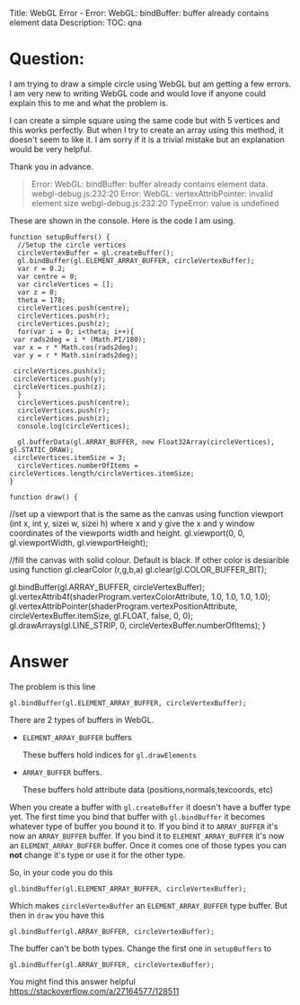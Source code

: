 Title: WebGL Error - Error: WebGL: bindBuffer: buffer already contains element data
Description:
TOC: qna

# Question:

I am trying to draw a simple circle using WebGL but am getting a few errors. I am very new to writing WebGL code and would love if anyone could explain this to me and what the problem is.

I can create a simple square using the same code but with 5 vertices and this works perfectly. But when I try to create an array using this method, it doesn't seem to like it. I am sorry if it is a trivial mistake but an explanation would be very helpful.

Thank you in advance.

> Error: WebGL: bindBuffer: buffer already contains element data.
> webgl-debug.js:232:20 Error: WebGL: vertexAttribPointer: invalid
> element size webgl-debug.js:232:20 TypeError: value is undefined

These are shown in the console. Here is the code I am using.

    function setupBuffers() {
      //Setup the circle vertices
      circleVertexBuffer = gl.createBuffer();
      gl.bindBuffer(gl.ELEMENT_ARRAY_BUFFER, circleVertexBuffer);
      var r = 0.2;
      var centre = 0;
      var circleVertices = [];
      var z = 0;
      theta = 178;
      circleVertices.push(centre);
      circleVertices.push(r);
      circleVertices.push(z);
      for(var i = 0; i<theta; i++){
     var rads2deg = i * (Math.PI/180);
     var x = r * Math.cos(rads2deg);
     var y = r * Math.sin(rads2deg);
    
     circleVertices.push(x);
     circleVertices.push(y);
     circleVertices.push(z);
      }
      circleVertices.push(centre);
      circleVertices.push(r);
      circleVertices.push(z);
      console.log(circleVertices);
    
      gl.bufferData(gl.ARRAY_BUFFER, new Float32Array(circleVertices), gl.STATIC_DRAW);
     circleVertices.itemSize = 3;
      circleVertices.numberOfItems = circleVertices.length/circleVertices.itemSize;
    }

    function draw() {
   //set up a viewport that is the same as the canvas using function viewport  (int x, int y, sizei w, sizei h) where x and y give the x and y window coordinates of the viewports width and height.
   gl.viewport(0, 0, gl.viewportWidth, gl.viewportHeight);

   //fill the canvas with solid colour. Default is black. If other color is desiarible using function gl.clearColor (r,g,b,a)
   gl.clear(gl.COLOR_BUFFER_BIT);

   gl.bindBuffer(gl.ARRAY_BUFFER, circleVertexBuffer);
   gl.vertexAttrib4f(shaderProgram.vertexColorAttribute, 1.0, 1.0, 1.0, 1.0);
   gl.vertexAttribPointer(shaderProgram.vertexPositionAttribute, circleVertexBuffer.itemSize, gl.FLOAT, false, 0, 0);
   gl.drawArrays(gl.LINE_STRIP, 0, circleVertexBuffer.numberOfItems);
    }

# Answer

The problem is this line

    gl.bindBuffer(gl.ELEMENT_ARRAY_BUFFER, circleVertexBuffer);

There are 2 types of buffers in WebGL. 

*   `ELEMENT_ARRAY_BUFFER` buffers 

    These buffers hold indices for `gl.drawElements`

*   `ARRAY_BUFFER` buffers.

    These buffers hold attribute data (positions,normals,texcoords, etc)

When you create a buffer with `gl.createBuffer` it doesn't have a buffer type yet. The first time you bind that buffer with `gl.bindBuffer` it becomes whatever type of buffer you bound it to. If you bind it to `ARRAY_BUFFER` it's now an `ARRAY_BUFFER` buffer. If you bind it to `ELEMENT_ARRAY_BUFFER` it's now an `ELEMENT_ARRAY_BUFFER` buffer. Once it comes one of those types you can **not** change it's type or use it for the other type.

So, in your code you do this

    gl.bindBuffer(gl.ELEMENT_ARRAY_BUFFER, circleVertexBuffer);

Which makes `circleVertexBuffer` an `ELEMENT_ARRAY_BUFFER` type buffer. But then in `draw` you have this

    gl.bindBuffer(gl.ARRAY_BUFFER, circleVertexBuffer);

The buffer can't be both types. Change the first one in `setupBuffers` to

    gl.bindBuffer(gl.ARRAY_BUFFER, circleVertexBuffer);

You might find this answer helpful
https://stackoverflow.com/a/27164577/128511
